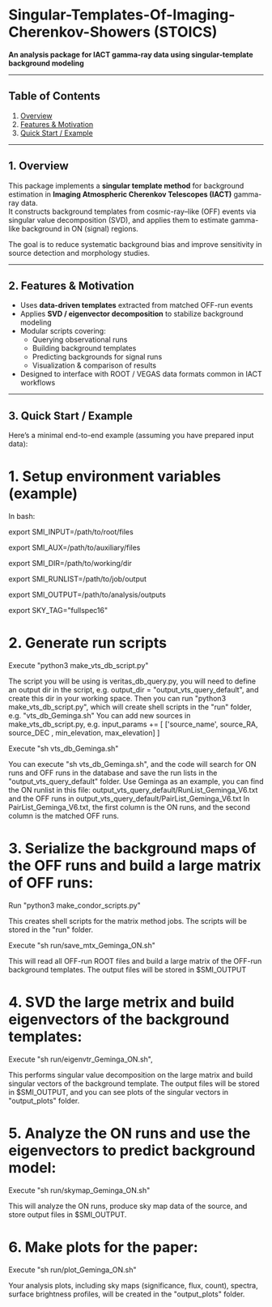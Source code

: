 # Singular-Templates-Of-Imaging-Cherenkov-Showers (STOICS)

**An analysis package for IACT gamma-ray data using singular-template background modeling**

---

## Table of Contents

1. [Overview](#overview)  
2. [Features & Motivation](#features-motivation)  
3. [Quick Start / Example](#quick-start)  

---

## 1. Overview

This package implements a **singular template method** for background estimation in **Imaging Atmospheric Cherenkov Telescopes (IACT)** gamma-ray data.  
It constructs background templates from cosmic-ray–like (OFF) events via singular value decomposition (SVD), and applies them to estimate gamma-like background in ON (signal) regions.

The goal is to reduce systematic background bias and improve sensitivity in source detection and morphology studies.

---

## 2. Features & Motivation

- Uses **data-driven templates** extracted from matched OFF-run events  
- Applies **SVD / eigenvector decomposition** to stabilize background modeling  
- Modular scripts covering:  
  - Querying observational runs  
  - Building background templates  
  - Predicting backgrounds for signal runs  
  - Visualization & comparison of results  
- Designed to interface with ROOT / VEGAS data formats common in IACT workflows

---

## 3. Quick Start / Example

Here’s a minimal end-to-end example (assuming you have prepared input data):

# 1. Setup environment variables (example)
In bash:

export SMI_INPUT=/path/to/root/files

export SMI_AUX=/path/to/auxiliary/files

export SMI_DIR=/path/to/working/dir

export SMI_RUNLIST=/path/to/job/output

export SMI_OUTPUT=/path/to/analysis/outputs

export SKY_TAG="fullspec16"

# 2. Generate run scripts

Execute "python3 make_vts_db_script.py"

The script you will be using is veritas_db_query.py,
you will need to define an output dir in the script, 
e.g. output_dir = "output_vts_query_default", and create this dir in your working space.
Then you can run "python3 make_vts_db_script.py", which will create shell scripts in the "run" folder, e.g. "vts_db_Geminga.sh"
You can add new sources in make_vts_db_script.py, e.g.
input_params += [ ['source_name', source_RA, source_DEC  , min_elevation, max_elevation] ]

Execute "sh vts_db_Geminga.sh"

You can execute "sh vts_db_Geminga.sh", and the code will search for ON runs and OFF runs in the database and save the run lists in the "output_vts_query_default" folder.
Use Geminga as an example, you can find the ON runlist in this file: output_vts_query_default/RunList_Geminga_V6.txt
and the OFF runs in output_vts_query_default/PairList_Geminga_V6.txt 
In PairList_Geminga_V6.txt, the first column is the ON runs, and the second column is the matched OFF runs.

# 3. Serialize the background maps of the OFF runs and build a large matrix of OFF runs:

Run "python3 make_condor_scripts.py" 

This creates shell scripts for the matrix method jobs. The scripts will be stored in the "run" folder.

Execute "sh run/save_mtx_Geminga_ON.sh" 

This will read all OFF-run ROOT files and build a large matrix of the OFF-run background templates.
The output files will be stored in $SMI_OUTPUT

# 4. SVD the large metrix and build eigenvectors of the background templates:

Execute "sh run/eigenvtr_Geminga_ON.sh", 

This performs singular value decomposition on the large matrix and build singular vectors of the background template.
The output files will be stored in $SMI_OUTPUT, and you can see plots of the singular vectors in "output_plots" folder.

# 5. Analyze the ON runs and use the eigenvectors to predict background model:

Execute "sh run/skymap_Geminga_ON.sh"

This will analyze the ON runs, produce sky map data of the source, and store output files in $SMI_OUTPUT.

# 6. Make plots for the paper:

Execute "sh run/plot_Geminga_ON.sh"

Your analysis plots, including sky maps (significance, flux, count), spectra, surface brightness profiles, will be created in the "output_plots" folder.



